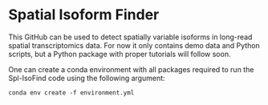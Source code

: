 # Spatial Isoform Finder

This GitHub can be used to detect spatially variable isoforms in long-read spatial transcriptomics data. For now it only contains demo data and Python scripts, but a Python package with proper tutorials will follow soon.

One can create a conda environment with all packages required to run the Spl-IsoFind code using the following argument:

```
conda env create -f environment.yml
```


